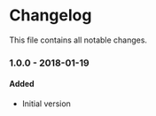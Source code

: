 # Changelog

This file contains all notable changes.

### 1.0.0 - 2018-01-19

#### Added

* Initial version
